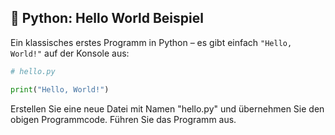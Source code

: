 ## 🐍 Python: Hello World Beispiel

Ein klassisches erstes Programm in Python – es gibt einfach `"Hello, World!"` auf der Konsole aus:

```python
# hello.py

print("Hello, World!")
```

Erstellen Sie eine neue Datei mit Namen "hello.py" und übernehmen Sie den obigen Programmcode. Führen Sie das Programm aus. 


